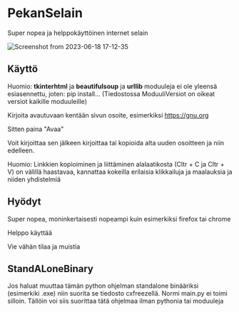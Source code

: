 # PekanSelain
Super nopea ja helppokäyttöinen internet selain

![Screenshot from 2023-06-18 17-12-35](https://github.com/pekka1234/PekanSelain/assets/62663286/55546b74-6125-41fb-b0b2-cf1c2ba51728)

## Käyttö
Huomio: **tkinterhtml** ja **beautifulsoup** ja **urllib** moduuleja ei ole yleensä esiasennettu, joten: pip install... (Tiedostossa ModuuliVersiot on oikeat versiot kaikille moduuleille)

Kirjoita avautuvaan kentään sivun osoite, esimerkiksi https://gnu.org

Sitten paina "Avaa"

Voit kirjoittaa sen jälkeen kirjoittaa tai kopioida alta uuden osoitteen ja niin edelleen.

Huomio: Linkkien kopioiminen ja liittäminen alalaatikosta (Cltr + C ja Cltr + V) on välillä haastavaa, kannattaa kokeilla erilaisia klikkailuja ja maalauksia ja niiden yhdistelmiä

## Hyödyt
Super nopea, moninkertaisesti nopeampi kuin esimerkiksi firefox tai chrome

Helppo käyttää

Vie vähän tilaa ja muistia

## StandALoneBinary
Jos haluat muuttaa tämän python ohjelman standalone binääriksi (esimerkiki .exe) niin suorita se tiedosto cxfreezellä. Normi main.py ei toimi silloin. Tällöin voi siis suorittaa tätä ohjelmaa ilman pythonia tai moduuleja
